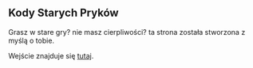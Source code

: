 Kody Starych Pryków
-------------------

Grasz w stare gry? nie masz cierpliwości? ta strona została stworzona z myślą o tobie.

Wejście znajduje się <a href="http://clash82.toborek.info/ksp/">tutaj</a>.